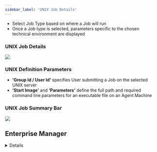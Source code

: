 ```yaml
---
sidebar_label: 'UNIX Job Details'
---
```


* Select Job Type based on where a Job will run
* Once a Job type is selected, parameters specific to the chosen technical environment are displayed

### UNIX Job Details

![](../static/imgbasic/UNIX_Job_Details.png)

### UNIX Definition Parameters

* **‘Group Id / User Id’** specifies User submitting a Job on the selected UNIX server
* **‘Start Image’** and **‘Parameters’** define the full path and required command line parameters for an executable file on an Agent Machine

### UNIX Job Summary Bar

![](../static/imgbasic/sm-unix-job-summary.png)



## Enterprise Manager

<details>

![Picture211](../static/imgbasic/211.png)

#### UNIX Job Properties

![Picture212](../static/imgbasic/212.png)

#### UNIX Definition Parameters

![Picture213](../static/imgbasic/213.png)

</details>